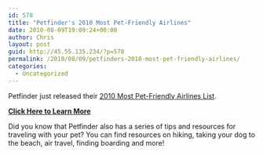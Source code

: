 ```yaml
---
id: 578
title: "Petfinder's 2010 Most Pet-Friendly Airlines"
date: 2010-08-09T19:09:24+00:00
author: Chris
layout: post
guid: http://45.55.135.234/?p=578
permalink: /2010/08/09/petfinders-2010-most-pet-friendly-airlines/
categories:
  - Uncategorized
---
```

Petfinder just released their [2010 Most Pet-Friendly Airlines List](http://www.petfinder.com/your-pet-and-you/2010-pet-friendly-airlines.html).

**[Click Here to Learn More](http://www.petfinder.com/your-pet-and-you/2010-pet-friendly-airlines.html)**

Did you know that Petfinder also has a series of tips and resources for traveling with your pet? You can find resources on hiking, taking your dog to the beach, air travel, finding boarding and more!